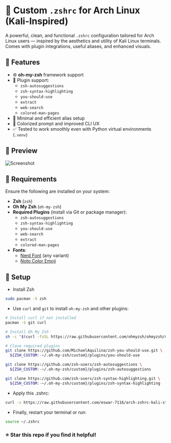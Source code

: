 # 🐧 Custom `.zshrc` for Arch Linux (Kali-Inspired)

A powerful, clean, and functional `.zshrc` configuration tailored for Arch Linux users — inspired by the aesthetics and utility of Kali Linux terminals. Comes with plugin integrations, useful aliases, and enhanced visuals.

## 🚀 Features

- ⚙️ **oh-my-zsh** framework support
- 🔌 Plugin support:
  - `zsh-autosuggestions`
  - `zsh-syntax-highlighting`
  - `you-should-use`
  - `extract`
  - `web-search`
  - `colored-man-pages`
- 🧠 Minimal and efficient alias setup
- 🎨 Colorized prompt and improved CLI UX
- ✅ Tested to work smoothly even with Python virtual environments (`.venv`)

## 📸 Preview

![Screenshot](https://github.com/user-attachments/assets/b8f75374-9aac-4c04-8fd7-3306664195f4)

## 🧰 Requirements

Ensure the following are installed on your system:

- **Zsh** (`zsh`)
- **Oh My Zsh** (`oh-my-zsh`)
- **Required Plugins** (install via Git or package manager):
  - `zsh-autosuggestions`
  - `zsh-syntax-highlighting`
  - `you-should-use`
  - `web-search`
  - `extract`
  - `colored-man-pages`
- **Fonts**:
  - [Nerd Font](https://www.nerdfonts.com/font-downloads) (any variant)
  - [Noto Color Emoji](https://fonts.google.com/noto/specimen/Noto+Color+Emoji)

## 🔧 Setup

- Install Zsh

```bash
sudo pacman -S zsh
```

- Use `curl` and `git` to install `oh-my-zsh` and other plugins:
```bash
# Install curl if not installed
pacman -S git curl

# Install Oh My Zsh
sh -c "$(curl -fsSL https://raw.githubusercontent.com/ohmyzsh/ohmyzsh/master/tools/install.sh)"

# Clone required plugins
git clone https://github.com/MichaelAquilina/zsh-you-should-use.git \
  ${ZSH_CUSTOM:-~/.oh-my-zsh/custom}/plugins/you-should-use

git clone https://github.com/zsh-users/zsh-autosuggestions \
  ${ZSH_CUSTOM:-~/.oh-my-zsh/custom}/plugins/zsh-autosuggestions

git clone https://github.com/zsh-users/zsh-syntax-highlighting.git \
  ${ZSH_CUSTOM:-~/.oh-my-zsh/custom}/plugins/zsh-syntax-highlighting
```

- Apply this .zshrc:
```bash
curl -s https://raw.githubusercontent.com/eswar-7116/arch-zshrc-kali-style/refs/heads/main/.zshrc > ~/.zshrc
```
- Finally, restart your terminal or run:
```bash
source ~/.zshrc
```

### ⭐ Star this repo if you find it helpful!
